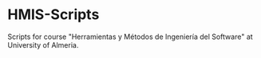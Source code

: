 # HMIS-Scripts
Scripts for course "Herramientas y Métodos de Ingeniería del Software" at University of Almeria.
